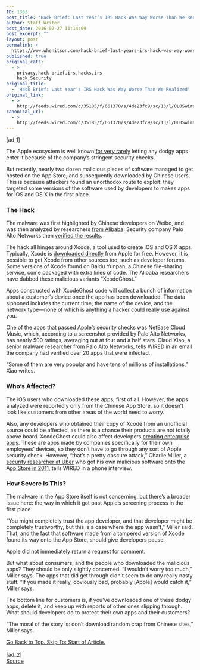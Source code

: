 ```yaml
---
ID: 1363
post_title: 'Hack Brief: Last Year’s IRS Hack Was Way Worse Than We Realized'
author: Staff Writer
post_date: 2016-02-27 11:14:09
post_excerpt: ""
layout: post
permalink: >
  https://www.whenitson.com/hack-brief-last-years-irs-hack-was-way-worse-than-we-realized/
published: true
original_cats:
  - >
    privacy,hack brief,irs,hacks,irs
    hack,Security
original_title:
  - 'Hack Brief: Last Year’s IRS Hack Was Way Worse Than We Realized'
original_link:
  - >
    http://feeds.wired.com/c/35185/f/661370/s/4de23fc9/sc/13/l/0L0Swired0N0C20A160C0A20Cirs0Ehack0E70A0A0A0A0A0Eaccounts0C/story01.htm
canonical_url:
  - >
    http://feeds.wired.com/c/35185/f/661370/s/4de23fc9/sc/13/l/0L0Swired0N0C20A160C0A20Cirs0Ehack0E70A0A0A0A0A0Eaccounts0C/story01.htm
---
```

 [ad_1]
<br><div id=""><p>The Apple ecosystem is well known <a href="http://www.wired.com/2015/08/secure-way-communicate-ipod-touch/"><span class="s2">for very rarely</span></a> letting any dodgy apps enter it because of the company’s stringent security checks.</p>
<p>But recently, nearly two dozen malicious pieces of software managed to get hosted on the App Store, and subsequently downloaded by Chinese users. This is because attackers found an unorthodox route to exploit: they targeted some versions of the software used by developers to makes apps for iOS and OS X in the first place.</p>
<h3>The Hack</h3>
<p>The malware was first highlighted by Chinese developers on Weibo, and was then analyzed by researchers <a href="http://drops.wooyun.org/news/8864"><span class="s3">from Alibaba</span></a>. Security company Palo Alto Networks then <a href="http://researchcenter.paloaltonetworks.com/2015/09/novel-malware-xcodeghost-modifies-xcode-infects-apple-ios-apps-and-hits-app-store/"><span class="s3">verified the results</span></a>.</p>
<p>The hack all hinges around Xcode, a tool used to create iOS and OS X apps. Typically, Xcode is <a href="https://developer.apple.com/xcode/download/"><span class="s2">downloaded directly</span></a> from Apple for free. However, it is possible to get Xcode from other sources too, such as developer forums. Some versions of Xcode found on Baidu Yunpan, a Chinese file-sharing service, come packaged with extra lines of code. The Alibaba researchers have dubbed these malicious variants “XcodeGhost.” </p>
<p>Apps constructed with XcodeGhost code will collect a bunch of information about a customer’s device once the app has been downloaded. The data siphoned includes the current time, the name of the device, and the network type—none of which is anything a hacker could really use against you.</p>
<p>One of the apps that passed Apple’s security checks was NetEase Cloud Music, which, according to a screenshot provided by Palo Alto Networks, has nearly 500 ratings, averaging out at four and a half stars. Claud Xiao, a senior malware researcher from Palo Alto Networks, tells WIRED in an email the company had verified over 20 apps that were infected.</p>
<p>“Some of them are very popular and have tens of millions of installations,” Xiao writes.</p>
<h3>Who’s Affected?</h3>
<p>The iOS users who downloaded these apps, first of all. However, the apps analyzed were reportedly only from the Chinese App Store, so it doesn’t look like customers from other areas of the world need to worry.</p>
<p>Also, any developers who obtained their copy of Xcode from an unofficial source could be affected, as there is a chance their products are not totally above board. XcodeGhost could also affect developers <a href="https://developer.apple.com/programs/enterprise/"><span class="s2">creating enterprise apps</span></a>. These are apps made by companies specifically for their own employees’ devices, so they don’t have to go through any sort of Apple security check. However, “that’s a pretty obscure attack,” Charlie Miller, a <a href="http://www.wired.com/2015/08/uber-hires-hackers-wirelessly-hijacked-jeep/"><span class="s2">security researcher at Uber</span></a> who got his own malicious software onto the A<a href="http://apple.slashdot.org/story/11/11/07/2029219/charlie-miller-circumvents-code-signing-for-ios-apps"><span class="s2">pp Store in 2011</span></a>, tells WIRED in a phone interview. </p>
<h3>How Severe Is This?</h3>
<p>The malware in the App Store itself is not concerning, but there’s a broader issue here: the way in which it got past Apple’s screening process in the first place.</p>
<p>“You might completely trust the app developer, and that developer might be completely trustworthy, but this is a case where the app wasn’t,” Miller said. That, and the fact that software made from a tampered version of Xcode found its way onto the App Store, should give developers pause.</p>
<p>Apple did not immediately return a request for comment.</p>
<p>But what about consumers, and the people who downloaded the malicious apps? They should be only slightly concerned. “I wouldn’t worry too much,” Miller says. The apps that did get through didn’t seem to do any really nasty stuff. “If you made it really, obviously bad, probably [Apple] would catch it,” Miller says. </p>
<p>The bottom line for customers is, if you’ve downloaded one of these dodgy apps, delete it, and keep up with reports of other ones slipping through. What should developers do to protect their own apps and their customers? </p>
<p>“The moral of the story is: don’t download random crap from Chinese sites,” Miller says. </p>
							<a class="visually-hidden skip-to-text-link focusable bg-white" href="#start-of-content">Go Back to Top. Skip To: Start of Article.</a>
						</div>
<br>[ad_2]
<br><a href="http://feeds.wired.com/c/35185/f/661370/s/4de23fc9/sc/13/l/0L0Swired0N0C20A160C0A20Cirs0Ehack0E70A0A0A0A0A0Eaccounts0C/story01.htm">Source </a>